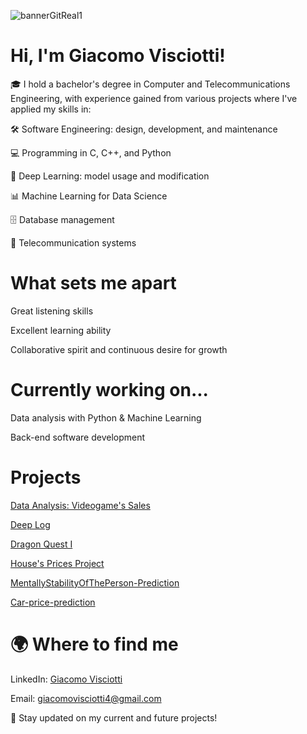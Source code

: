 ![bannerGitReal1](https://github.com/user-attachments/assets/bd888bd3-7b49-4cd6-9be5-aec7884b6838)

# Hi, I'm Giacomo Visciotti!

🎓 I hold a bachelor's degree in Computer and Telecommunications Engineering, with experience gained from various projects where I've applied my skills in:

🛠️ Software Engineering: design, development, and maintenance

💻 Programming in C, C++, and Python

🧠 Deep Learning: model usage and modification

📊 Machine Learning for Data Science

🗄️ Database management

📡 Telecommunication systems

# What sets me apart

Great listening skills

Excellent learning ability

Collaborative spirit and continuous desire for growth

# Currently working on...

Data analysis with Python & Machine Learning

Back-end software development

# Projects
  
  [Data Analysis: Videogame's Sales](https://github.com/JacobHess03/Analisi_Database)
  
  [Deep Log](https://github.com/JacobHess03/Thesis-Work)
  
  [Dragon Quest I](https://github.com/JacobHess03/Dragon-Quest-I)
  
  [House's Prices Project](https://github.com/JacobHess03/ML-House-s-Prices)
  
  [MentallyStabilityOfThePerson-Prediction](https://github.com/JacobHess03/MentallyStabilityOfThePerson-Prediction)
  
  [Car-price-prediction](https://github.com/JacobHess03/Car-price-prediction)

  


# 🌍 Where to find me

LinkedIn: [Giacomo Visciotti](https://www.linkedin.com/in/giacomo-visciotti-132848230)

Email: [giacomovisciotti4@gmail.com](giacomovisciotti4@gmail.com)

📌 Stay updated on my current and future projects!
